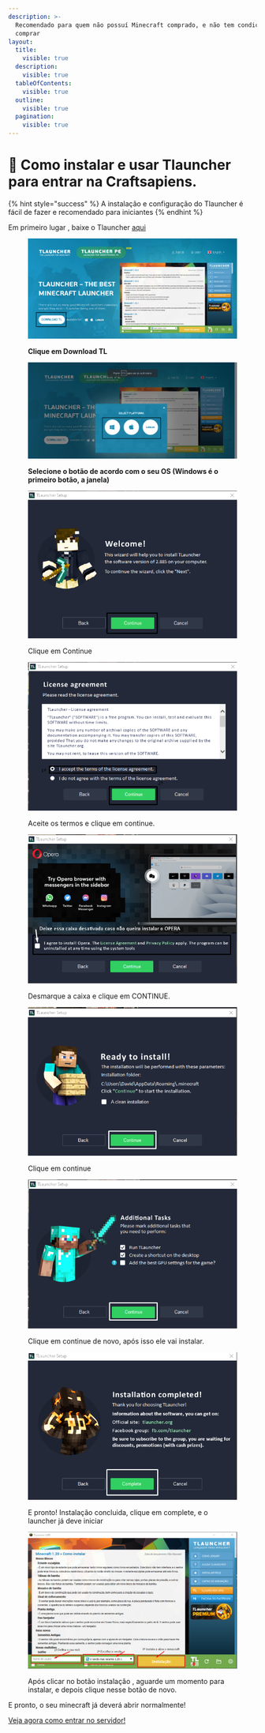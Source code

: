 ```yaml
---
description: >-
  Recomendado para quem não possuí Minecraft comprado, e não tem condições de
  comprar
layout:
  title:
    visible: true
  description:
    visible: true
  tableOfContents:
    visible: true
  outline:
    visible: true
  pagination:
    visible: true
---
```


# 🙂 Como instalar e usar Tlauncher para entrar na Craftsapiens.



{% hint style="success" %}
A instalação e configuração do Tlauncher é fácil de fazer e recomendado para iniciantes
{% endhint %}

Em primeiro lugar , baixe o Tlauncher [aqui](https://tlauncher.org/en/)

<figure><img src="../.gitbook/assets/Screenshot_17.png" alt=""><figcaption><p><strong>Clique em Download TL</strong></p></figcaption></figure>

<figure><img src="../.gitbook/assets/Screenshot_15.png" alt=""><figcaption><p><strong>Selecione o botão de acordo com o seu OS (Windows é o primeiro botão, a janela)</strong></p></figcaption></figure>

<figure><img src="../.gitbook/assets/Screenshot_18.png" alt=""><figcaption><p>Clique em Continue</p></figcaption></figure>

<figure><img src="../.gitbook/assets/Screenshot_19.png" alt=""><figcaption><p>Aceite os termos e clique em continue.</p></figcaption></figure>

<figure><img src="../.gitbook/assets/Screenshot_20.png" alt=""><figcaption><p>Desmarque a caixa e clique em CONTINUE.</p></figcaption></figure>

<figure><img src="../.gitbook/assets/Screenshot_21.png" alt=""><figcaption><p>Clique em continue</p></figcaption></figure>

<figure><img src="../.gitbook/assets/Screenshot_22.png" alt=""><figcaption><p>Clique em continue de novo, após isso ele vai instalar.</p></figcaption></figure>



<figure><img src="../.gitbook/assets/Screenshot_23.png" alt=""><figcaption><p>E pronto! Instalação concluida, clique em complete, e o launcher já deve iniciar</p></figcaption></figure>



<figure><img src="../.gitbook/assets/Screenshot_24.png" alt=""><figcaption><p>Após clicar no botão instalação , aguarde um momento para instalar, e depois clique nesse botão de novo.</p></figcaption></figure>

E pronto, o seu minecraft já deverá abrir normalmente!

[Veja agora como entrar no servidor!](./)
